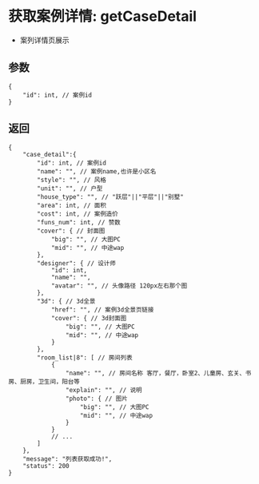 # 获取案例详情: getCaseDetail

- 案列详情页展示

## 参数

    {
        "id": int, // 案例id
    }

## 返回

    {
        "case_detail":{
            "id": int, // 案例id
            "name": "", // 案例name,也许是小区名
            "style": "", // 风格
            "unit": "", // 户型
            "house_type": "", // "跃层"||"平层"||"别墅"
            "area": int, // 面积
            "cost": int, // 案例造价
            "funs_num": int, // 赞数
            "cover": { // 封面图
                "big": "", // 大图PC
                "mid": "", // 中途wap
            },
            "designer": { // 设计师
                "id": int,
                "name": "",
                "avatar": "", // 头像路径 120px左右那个图
            },
            "3d": { // 3d全景
                "href": "", // 案例3d全景页链接
                "cover": { // 3d封面图
                    "big": "", // 大图PC
                    "mid": "", // 中途wap
                }
            },
            "room_list|8": [ // 房间列表
                {
                    "name": "", // 房间名称 客厅，餐厅，卧室2、儿童房、玄关、书房、厨房，卫生间，阳台等
                    "explain": "", // 说明
                    "photo": { // 图片
                        "big": "", // 大图PC
                        "mid": "", // 中途wap
                    }
                }
                // ...
            ]
        },
        "message": "列表获取成功!",
        "status": 200
    }
